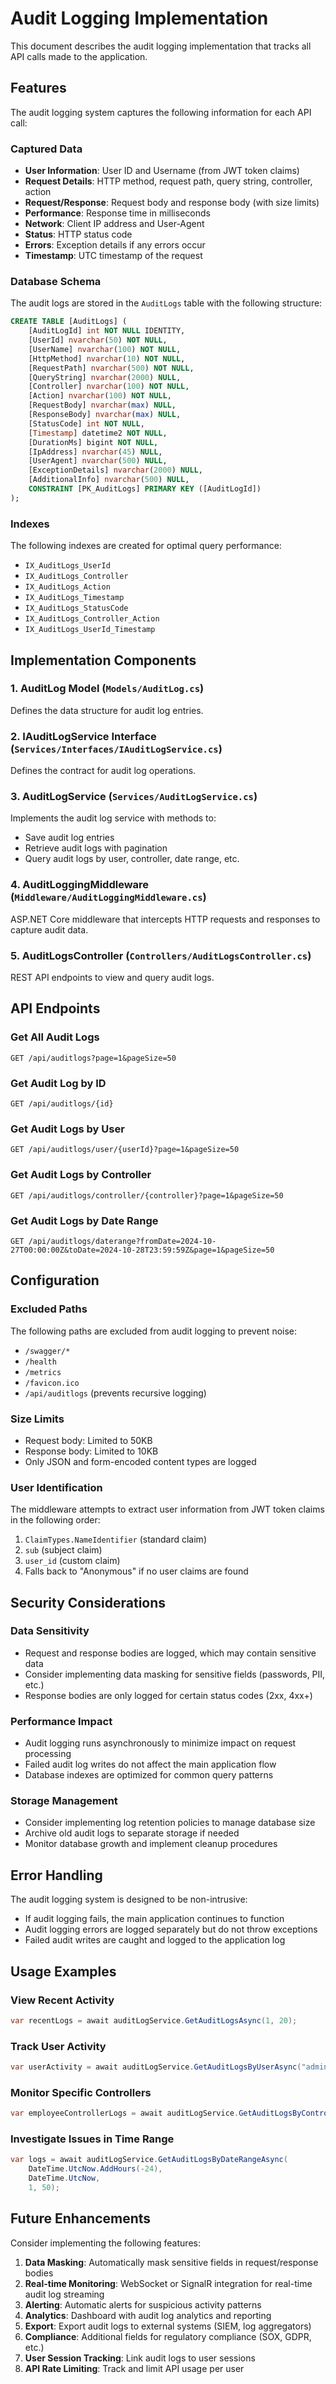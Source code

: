 # Audit Logging Implementation

This document describes the audit logging implementation that tracks all API calls made to the application.

## Features

The audit logging system captures the following information for each API call:

### Captured Data

- **User Information**: User ID and Username (from JWT token claims)
- **Request Details**: HTTP method, request path, query string, controller, action
- **Request/Response**: Request body and response body (with size limits)
- **Performance**: Response time in milliseconds
- **Network**: Client IP address and User-Agent
- **Status**: HTTP status code
- **Errors**: Exception details if any errors occur
- **Timestamp**: UTC timestamp of the request

### Database Schema

The audit logs are stored in the `AuditLogs` table with the following structure:

```sql
CREATE TABLE [AuditLogs] (
    [AuditLogId] int NOT NULL IDENTITY,
    [UserId] nvarchar(50) NOT NULL,
    [UserName] nvarchar(100) NOT NULL,
    [HttpMethod] nvarchar(10) NOT NULL,
    [RequestPath] nvarchar(500) NOT NULL,
    [QueryString] nvarchar(2000) NULL,
    [Controller] nvarchar(100) NOT NULL,
    [Action] nvarchar(100) NOT NULL,
    [RequestBody] nvarchar(max) NULL,
    [ResponseBody] nvarchar(max) NULL,
    [StatusCode] int NOT NULL,
    [Timestamp] datetime2 NOT NULL,
    [DurationMs] bigint NOT NULL,
    [IpAddress] nvarchar(45) NULL,
    [UserAgent] nvarchar(500) NULL,
    [ExceptionDetails] nvarchar(2000) NULL,
    [AdditionalInfo] nvarchar(500) NULL,
    CONSTRAINT [PK_AuditLogs] PRIMARY KEY ([AuditLogId])
);
```

### Indexes

The following indexes are created for optimal query performance:

- `IX_AuditLogs_UserId`
- `IX_AuditLogs_Controller`
- `IX_AuditLogs_Action`
- `IX_AuditLogs_Timestamp`
- `IX_AuditLogs_StatusCode`
- `IX_AuditLogs_Controller_Action`
- `IX_AuditLogs_UserId_Timestamp`

## Implementation Components

### 1. AuditLog Model (`Models/AuditLog.cs`)

Defines the data structure for audit log entries.

### 2. IAuditLogService Interface (`Services/Interfaces/IAuditLogService.cs`)

Defines the contract for audit log operations.

### 3. AuditLogService (`Services/AuditLogService.cs`)

Implements the audit log service with methods to:

- Save audit log entries
- Retrieve audit logs with pagination
- Query audit logs by user, controller, date range, etc.

### 4. AuditLoggingMiddleware (`Middleware/AuditLoggingMiddleware.cs`)

ASP.NET Core middleware that intercepts HTTP requests and responses to capture audit data.

### 5. AuditLogsController (`Controllers/AuditLogsController.cs`)

REST API endpoints to view and query audit logs.

## API Endpoints

### Get All Audit Logs

```
GET /api/auditlogs?page=1&pageSize=50
```

### Get Audit Log by ID

```
GET /api/auditlogs/{id}
```

### Get Audit Logs by User

```
GET /api/auditlogs/user/{userId}?page=1&pageSize=50
```

### Get Audit Logs by Controller

```
GET /api/auditlogs/controller/{controller}?page=1&pageSize=50
```

### Get Audit Logs by Date Range

```
GET /api/auditlogs/daterange?fromDate=2024-10-27T00:00:00Z&toDate=2024-10-28T23:59:59Z&page=1&pageSize=50
```

## Configuration

### Excluded Paths

The following paths are excluded from audit logging to prevent noise:

- `/swagger/*`
- `/health`
- `/metrics`
- `/favicon.ico`
- `/api/auditlogs` (prevents recursive logging)

### Size Limits

- Request body: Limited to 50KB
- Response body: Limited to 10KB
- Only JSON and form-encoded content types are logged

### User Identification

The middleware attempts to extract user information from JWT token claims in the following order:

1. `ClaimTypes.NameIdentifier` (standard claim)
2. `sub` (subject claim)
3. `user_id` (custom claim)
4. Falls back to "Anonymous" if no user claims are found

## Security Considerations

### Data Sensitivity

- Request and response bodies are logged, which may contain sensitive data
- Consider implementing data masking for sensitive fields (passwords, PII, etc.)
- Response bodies are only logged for certain status codes (2xx, 4xx+)

### Performance Impact

- Audit logging runs asynchronously to minimize impact on request processing
- Failed audit log writes do not affect the main application flow
- Database indexes are optimized for common query patterns

### Storage Management

- Consider implementing log retention policies to manage database size
- Archive old audit logs to separate storage if needed
- Monitor database growth and implement cleanup procedures

## Error Handling

The audit logging system is designed to be non-intrusive:

- If audit logging fails, the main application continues to function
- Audit logging errors are logged separately but do not throw exceptions
- Failed audit writes are caught and logged to the application log

## Usage Examples

### View Recent Activity

```csharp
var recentLogs = await auditLogService.GetAuditLogsAsync(1, 20);
```

### Track User Activity

```csharp
var userActivity = await auditLogService.GetAuditLogsByUserAsync("admin", 1, 50);
```

### Monitor Specific Controllers

```csharp
var employeeControllerLogs = await auditLogService.GetAuditLogsByControllerAsync("Employee", 1, 100);
```

### Investigate Issues in Time Range

```csharp
var logs = await auditLogService.GetAuditLogsByDateRangeAsync(
    DateTime.UtcNow.AddHours(-24),
    DateTime.UtcNow,
    1, 50);
```

## Future Enhancements

Consider implementing the following features:

1. **Data Masking**: Automatically mask sensitive fields in request/response bodies
2. **Real-time Monitoring**: WebSocket or SignalR integration for real-time audit log streaming
3. **Alerting**: Automatic alerts for suspicious activity patterns
4. **Analytics**: Dashboard with audit log analytics and reporting
5. **Export**: Export audit logs to external systems (SIEM, log aggregators)
6. **Compliance**: Additional fields for regulatory compliance (SOX, GDPR, etc.)
7. **User Session Tracking**: Link audit logs to user sessions
8. **API Rate Limiting**: Track and limit API usage per user

